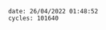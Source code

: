

                date: 26/04/2022 01:48:52
                cycles: 101640

                         